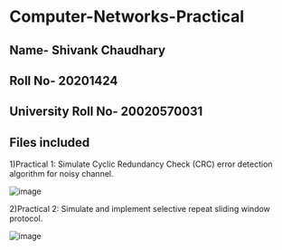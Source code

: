 # Computer-Networks-Practical

## Name- Shivank Chaudhary
## Roll No- 20201424
## University Roll No- 20020570031

## Files included

1)Practical 1: Simulate Cyclic Redundancy Check (CRC) error detection algorithm for noisy channel.

![image](https://user-images.githubusercontent.com/81817735/145763796-68f3f4e8-3039-4dae-bd08-96627953cfbe.png)

2)Practical 2: Simulate and implement selective repeat sliding window protocol.

![image](https://user-images.githubusercontent.com/81817735/145764092-dd49223f-7285-4f21-aae8-2c0f790ea55a.png)

